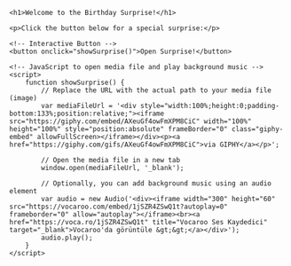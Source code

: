 <!DOCTYPE html>
<html lang="en">
<head>
    <meta charset="UTF-8">
    <meta name="viewport" content="width=device-width, initial-scale=1.0">
    <title>Birthday Surprise</title>
</head>
<body>

    <h1>Welcome to the Birthday Surprise!</h1>

    <p>Click the button below for a special surprise:</p>

    <!-- Interactive Button -->
    <button onclick="showSurprise()">Open Surprise!</button>

    <!-- JavaScript to open media file and play background music -->
    <script>
        function showSurprise() {
            // Replace the URL with the actual path to your media file (image)
            var mediaFileUrl = '<div style="width:100%;height:0;padding-bottom:133%;position:relative;"><iframe src="https://giphy.com/embed/AXeuGf4owFmXPM8CiC" width="100%" height="100%" style="position:absolute" frameBorder="0" class="giphy-embed" allowFullScreen></iframe></div><p><a href="https://giphy.com/gifs/AXeuGf4owFmXPM8CiC">via GIPHY</a></p>';
            
            // Open the media file in a new tab
            window.open(mediaFileUrl, '_blank');

            // Optionally, you can add background music using an audio element
            var audio = new Audio('<div><iframe width="300" height="60" src="https://vocaroo.com/embed/1jSZR4ZSwQ1t?autoplay=0" frameborder="0" allow="autoplay"></iframe><br><a href="https://voca.ro/1jSZR4ZSwQ1t" title="Vocaroo Ses Kaydedici" target="_blank">Vocaroo'da görüntüle &gt;&gt;</a></div>');
            audio.play();
        }
    </script>

</body>
</html>
